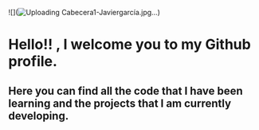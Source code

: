 ![](![Uploading Cabecera1-Javiergarcía.jpg…]())


# Hello!! , I welcome you to my Github profile.

## Here you can find all the code that I have been learning and the projects that I am currently developing.



